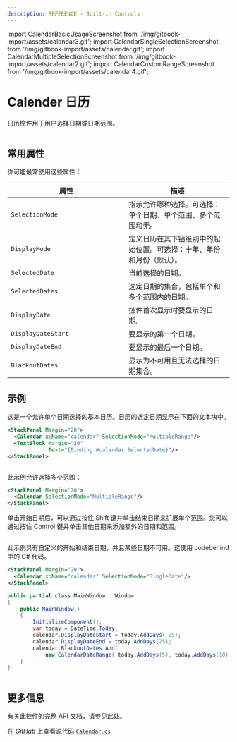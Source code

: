 ```yaml
---
description: REFERENCE - Built-in Controls
---
```


import CalendarBasicUsageScreenshot from '/img/gitbook-import/assets/calendar3.gif';
import CalendarSingleSelectionScreenshot from '/img/gitbook-import/assets/calendar.gif';
import CalendarMultipleSelectionScreenshot from '/img/gitbook-import/assets/calendar2.gif';
import CalendarCustomRangeScreenshot from '/img/gitbook-import/assets/calendar4.gif';

# Calender 日历

日历控件用于用户选择日期或日期范围。

<img src={CalendarBasicUsageScreenshot} alt=""/>

## 常用属性

你可能最常使用这些属性：

<table><thead><tr><th width="251">属性</th><th>描述</th></tr></thead><tbody><tr><td><code>SelectionMode</code></td><td>指示允许哪种选择。可选择：单个日期、单个范围、多个范围和无。</td></tr><tr><td><code>DisplayMode</code></td><td>定义日历在其下钻级别中的起始位置。可选择：十年、年份和月份（默认）。</td></tr><tr><td><code>SelectedDate</code></td><td>当前选择的日期。</td></tr><tr><td><code>SelectedDates</code></td><td>选定日期的集合，包括单个和多个范围内的日期。</td></tr><tr><td><code>DisplayDate</code></td><td>控件首次显示时要显示的日期。</td></tr><tr><td><code>DisplayDateStart</code></td><td>要显示的第一个日期。</td></tr><tr><td><code>DisplayDateEnd</code></td><td>要显示的最后一个日期。</td></tr><tr><td><code>BlackoutDates</code></td><td>显示为不可用且无法选择的日期集合。</td></tr></tbody></table>

## 示例

这是一个允许单个日期选择的基本日历。日历的选定日期显示在下面的文本块中。

```xml
<StackPanel Margin="20">
  <Calendar x:Name="calendar" SelectionMode="MultipleRange"/>
  <TextBlock Margin="20" 
             Text="{Binding #calendar.SelectedDate}"/>
</StackPanel>
```

<img src={CalendarSingleSelectionScreenshot} alt=""/>

此示例允许选择多个范围：

```xml
<StackPanel Margin="20">
  <Calendar SelectionMode="MultipleRange"/>
</StackPanel>
```

单击开始日期后，可以通过按住 Shift 键并单击结束日期来扩展单个范围。您可以通过按住 Control 键并单击其他日期来添加额外的日期和范围。

<img src={CalendarMultipleSelectionScreenshot} alt=""/>

此示例具有自定义的开始和结束日期，并且某些日期不可用。这使用 codebehind 中的 C# 代码。

```xml
<StackPanel Margin="20">
  <Calendar x:Name="calendar" SelectionMode="SingleDate"/>
</StackPanel>
```

```csharp title='C#'
public partial class MainWindow : Window
{
    public MainWindow()
    {
        InitializeComponent();
        var today = DateTime.Today;
        calendar.DisplayDateStart = today.AddDays(-25);
        calendar.DisplayDateEnd = today.AddDays(25);
        calendar.BlackoutDates.Add(
            new CalendarDateRange( today.AddDays(5), today.AddDays(10)));
    } 
}
```



<img src={CalendarCustomRangeScreenshot} alt=""/>

## 更多信息

有关此控件的完整 API 文档，请参见[此处](http://reference.avaloniaui.net/api/Avalonia.Controls/Calendar/)。

在 _GitHub_ 上查看源代码 [`Calendar.cs`](https://github.com/AvaloniaUI/Avalonia/blob/master/src/Avalonia.Controls/Calendar/Calendar.cs)

